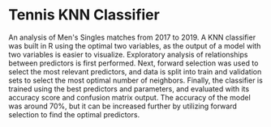 # Tennis KNN Classifier

An analysis of Men's Singles matches from 2017 to 2019. A KNN classifier was built in R using the optimal two variables, as the output of a model with two variables is easier to visualize. Exploratory analysis of relationships between predictors is first performed. Next, forward selection was used to select the most relevant predictors, and data is split into train and validation sets to select the most optimal number of neighbors. Finally, the classifier is trained using the best predictors and parameters, and evaluated with its accuracy score and confusion matrix output.  The accuracy of the model was around 70%, but it can be increased further by utilizing forward selection to find the optimal predictors. 
